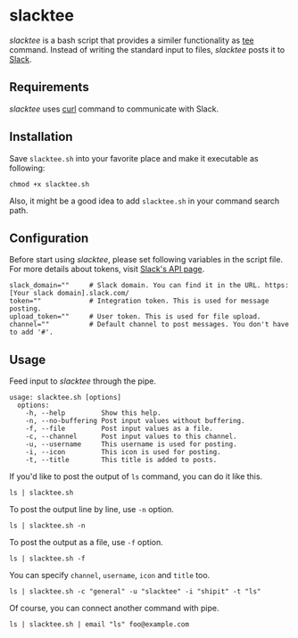# slacktee #

*slacktee* is a bash script that provides a similer functionality as [tee](http://en.wikipedia.org/wiki/Tee_(command)) command.
Instead of writing the standard input to files, *slacktee* posts it to [Slack](https://slack.com/).

Requirements
------------

*slacktee* uses [curl](http://curl.haxx.se/) command to communicate with Slack.

Installation
------------

Save `slacktee.sh` into your favorite place and make it executable as following:
```
chmod +x slacktee.sh
```
Also, it might be a good idea to add `slacktee.sh` in your command search path. 

Configuration
------------

Before start using *slacktee*, please set following variables in the script file.
For more details about tokens, visit [Slack's API page](https://api.slack.com/).

```
slack_domain=""     # Slack domain. You can find it in the URL. https:[Your slack domain].slack.com/
token=""            # Integration token. This is used for message posting.
upload_token=""     # User token. This is used for file upload.
channel=""          # Default channel to post messages. You don't have to add '#'.
```

Usage
------------
Feed input to *slacktee* through the pipe.

```
usage: slacktee.sh [options]
  options:
    -h, --help         Show this help.
    -n, --no-buffering Post input values without buffering.
    -f, --file         Post input values as a file.
    -c, --channel      Post input values to this channel.
    -u, --username     This username is used for posting.
    -i, --icon         This icon is used for posting.
    -t, --title        This title is added to posts.
```

If you'd like to post the output of `ls` command, you can do it like this.
```
ls | slacktee.sh
```

To post the output line by line, use `-n` option.
```
ls | slacktee.sh -n
```

To post the output as a file, use `-f` option.
```
ls | slacktee.sh -f
```

You can specify `channel`, `username`, `icon` and `title` too.
```
ls | slacktee.sh -c "general" -u "slacktee" -i "shipit" -t "ls"
```

Of course, you can connect another command with pipe.
```
ls | slacktee.sh | email "ls" foo@example.com
```

